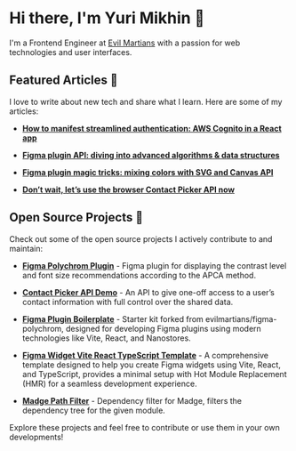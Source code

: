 # Hi there, I'm Yuri Mikhin 👋

I'm a Frontend Engineer at [Evil Martians](https://evilmartians.com) with a passion for web technologies and user interfaces.

## Featured Articles 📝
I love to write about new tech and share what I learn. Here are some of my articles:

- **[How to manifest streamlined authentication: AWS Cognito in a React app](https://evilmartians.com/chronicles/how-to-manifest-streamlined-authentication-aws-cognito-in-a-react-app)**

- **[Figma plugin API: diving into advanced algorithms & data structures](https://evilmartians.com/chronicles/figma-plugin-api-dive-into-advanced-algorithms-and-data-structures)**

- **[Figma plugin magic tricks: mixing colors with SVG and Canvas API](https://evilmartians.com/chronicles/figma-plugin-magic-tricks-mixing-colors-with-svg-and-canvas-api)**

- **[Don’t wait, let’s use the browser Contact Picker API now](https://evilmartians.com/chronicles/dont-wait-lets-use-browser-contact-picker-api-now)**

## Open Source Projects 🚀
Check out some of the open source projects I actively contribute to and maintain:

- **[Figma Polychrom Plugin](https://github.com/evilmartians/figma-polychrom)** - Figma plugin for displaying the contrast level and font size recommendations according to the APCA method. 

- **[Contact Picker API Demo](https://github.com/mikhin/contact-picker-api-demo)** - An API to give one-off access to a user’s contact information with full control over the shared data.

- **[Figma Plugin Boilerplate](https://github.com/mikhin/figma-plugin-boilerplate)** - Starter kit forked from evilmartians/figma-polychrom, designed for developing Figma plugins using modern technologies like Vite, React, and Nanostores.
  
- **[Figma Widget Vite React TypeScript Template](https://github.com/mikhin/figma-widget-vite-react-typescript-template)** - A comprehensive template designed to help you create Figma widgets using Vite, React, and TypeScript, provides a minimal setup with Hot Module Replacement (HMR) for a seamless development experience.
  
- **[Madge Path Filter](https://github.com/mikhin/madge-path-filter)** - Dependency filter for Madge, filters the dependency tree for the given module.

Explore these projects and feel free to contribute or use them in your own developments!


<!--
**mikhin/mikhin** is a ✨ _special_ ✨ repository because its `README.md` (this file) appears on your GitHub profile.

Here are some ideas to get you started:

- 🔭 I’m currently working on ...
- 🌱 I’m currently learning ...
- 👯 I’m looking to collaborate on ...
- 🤔 I’m looking for help with ...
- 💬 Ask me about ...
- 📫 How to reach me: ...
- 😄 Pronouns: ...
- ⚡ Fun fact: ...
-->
